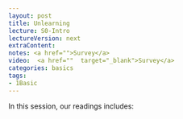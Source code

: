 ```yaml
---
layout: post
title: Unlearning 
lecture: S0-Intro
lectureVersion: next
extraContent: 
notes: <a href="">Survey</a>
video:  <a href=""  target="_blank">Survey</a>
categories: basics
tags:
- 1Basic
---
```



In this session, our readings includes: 
